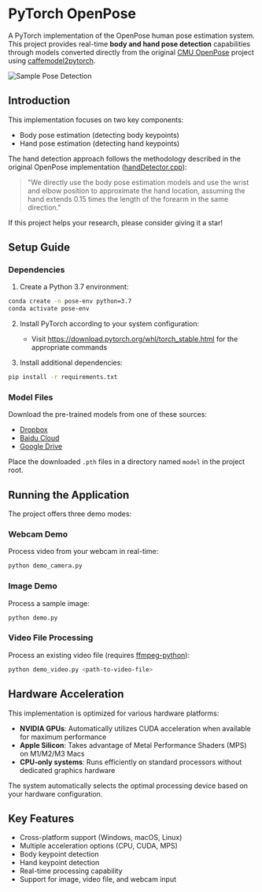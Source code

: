 # PyTorch OpenPose

A PyTorch implementation of the OpenPose human pose estimation system. This project provides real-time **body and hand pose detection** capabilities through models converted directly from the original [CMU OpenPose](https://github.com/CMU-Perceptual-Computing-Lab/openpose) project using [caffemodel2pytorch](https://github.com/vadimkantorov/caffemodel2pytorch).

![Sample Pose Detection](sample.gif)

## Introduction

This implementation focuses on two key components:
- Body pose estimation (detecting body keypoints)
- Hand pose estimation (detecting hand keypoints)

The hand detection approach follows the methodology described in the original OpenPose implementation ([handDetector.cpp](https://github.com/CMU-Perceptual-Computing-Lab/openpose/blob/master/src/openpose/hand/handDetector.cpp)):

> "We directly use the body pose estimation models and use the wrist and elbow position to approximate the hand location, assuming the hand extends 0.15 times the length of the forearm in the same direction."

If this project helps your research, please consider giving it a star!

## Setup Guide

### Dependencies

1. Create a Python 3.7 environment:
```bash
conda create -n pose-env python=3.7
conda activate pose-env
```

2. Install PyTorch according to your system configuration:
   - Visit https://download.pytorch.org/whl/torch_stable.html for the appropriate commands

3. Install additional dependencies:
```bash
pip install -r requirements.txt
```

### Model Files

Download the pre-trained models from one of these sources:
* [Dropbox](https://www.dropbox.com/sh/7xbup2qsn7vvjxo/AABWFksdlgOMXR_r5v3RwKRYa?dl=0)
* [Baidu Cloud](https://pan.baidu.com/s/1IlkvuSi0ocNckwbnUe7j-g)
* [Google Drive](https://drive.google.com/drive/folders/1JsvI4M4ZTg98fmnCZLFM-3TeovnCRElG?usp=sharing)

Place the downloaded `.pth` files in a directory named `model` in the project root.

## Running the Application

The project offers three demo modes:

### Webcam Demo
Process video from your webcam in real-time:
```bash
python demo_camera.py
```

### Image Demo
Process a sample image:
```bash
python demo.py
```

### Video File Processing
Process an existing video file (requires [ffmpeg-python](https://pypi.org/project/ffmpeg-python/)):
```bash
python demo_video.py <path-to-video-file>
```

## Hardware Acceleration

This implementation is optimized for various hardware platforms:

- **NVIDIA GPUs**: Automatically utilizes CUDA acceleration when available for maximum performance
- **Apple Silicon**: Takes advantage of Metal Performance Shaders (MPS) on M1/M2/M3 Macs
- **CPU-only systems**: Runs efficiently on standard processors without dedicated graphics hardware

The system automatically selects the optimal processing device based on your hardware configuration.

## Key Features

- Cross-platform support (Windows, macOS, Linux)
- Multiple acceleration options (CPU, CUDA, MPS)
- Body keypoint detection
- Hand keypoint detection
- Real-time processing capability
- Support for image, video file, and webcam input
